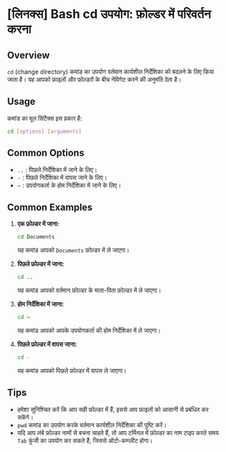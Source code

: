 # [लिनक्स] Bash cd उपयोग: फ़ोल्डर में परिवर्तन करना

## Overview
`cd` (change directory) कमांड का उपयोग वर्तमान कार्यशील निर्देशिका को बदलने के लिए किया जाता है। यह आपको फ़ाइलों और फ़ोल्डरों के बीच नेविगेट करने की अनुमति देता है।

## Usage
कमांड का मूल सिंटैक्स इस प्रकार है:
```bash
cd [options] [arguments]
```

## Common Options
- `..` : पिछले निर्देशिका में जाने के लिए।
- `-` : पिछले निर्देशिका में वापस जाने के लिए।
- `~` : उपयोगकर्ता के होम निर्देशिका में जाने के लिए।

## Common Examples
1. **एक फ़ोल्डर में जाना:**
   ```bash
   cd Documents
   ```
   यह कमांड आपको `Documents` फ़ोल्डर में ले जाएगा।

2. **पिछले फ़ोल्डर में जाना:**
   ```bash
   cd ..
   ```
   यह कमांड आपको वर्तमान फ़ोल्डर के माता-पिता फ़ोल्डर में ले जाएगा।

3. **होम निर्देशिका में जाना:**
   ```bash
   cd ~
   ```
   यह कमांड आपको आपके उपयोगकर्ता की होम निर्देशिका में ले जाएगा।

4. **पिछले फ़ोल्डर में वापस जाना:**
   ```bash
   cd -
   ```
   यह कमांड आपको पिछले फ़ोल्डर में वापस ले जाएगा।

## Tips
- हमेशा सुनिश्चित करें कि आप सही फ़ोल्डर में हैं, इससे आप फ़ाइलों को आसानी से प्रबंधित कर सकेंगे।
- `pwd` कमांड का उपयोग करके वर्तमान कार्यशील निर्देशिका की पुष्टि करें।
- यदि आप लंबे फ़ोल्डर नामों से बचना चाहते हैं, तो आप टर्मिनल में फ़ोल्डर का नाम टाइप करते समय `Tab` कुंजी का उपयोग कर सकते हैं, जिससे ऑटो-कम्प्लीट होगा।